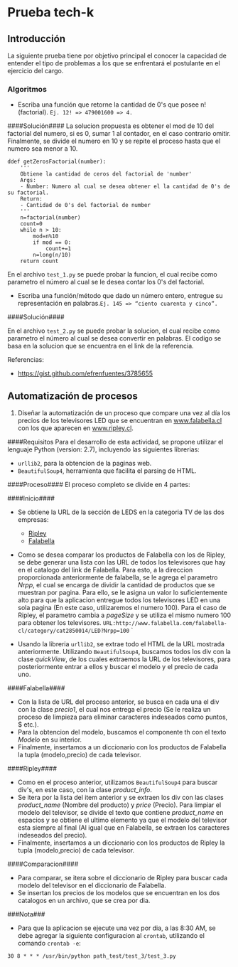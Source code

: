 # Prueba tech-k

## Introducción
La siguiente prueba tiene por objetivo principal el conocer la capacidad de entender el tipo de problemas a los que se enfrentará el postulante en el ejercicio del cargo.

### Algoritmos

* Escriba una función que retorne la cantidad de 0's que posee n! (factorial). `Ej. 12! => 479001600 => 4.`

####Solución####
La solucion propuesta es obtener el mod de 10 del factorial del numero, si es 0, sumar 1 al contador, en el caso contrario omitir. Finalmente, se divide el numero en 10 y se repite el proceso hasta que el numero sea menor a 10.
```
ddef getZerosFactorial(number):
    '''
    Obtiene la cantidad de ceros del factorial de 'number'
    Args:
    - Number: Numero al cual se desea obtener el la cantidad de 0's de su factorial.
    Return:
    - Cantidad de 0's del factorial de number
    '''
    n=factorial(number)
    count=0
    while n > 10:
        mod=n%10
        if mod == 0:
            count+=1
        n=long(n/10)
    return count

```

En el archivo `test_1.py` se puede probar la funcion, el cual recibe como parametro el número al cual se le desea contar los 0's del factorial.


* Escriba una función/método que dado un número entero, entregue su representación en palabras.```Ej. 145 => “ciento cuarenta y cinco”.```

####Solución####

En el archivo `test_2.py` se puede probar la solucion, el cual recibe como parametro el número al cual se desea convertir en palabras. El codigo se basa en la solucion que se encuentra en el link de la referencia.


Referencias:
- https://gist.github.com/efrenfuentes/3785655




## Automatización de procesos
1. Diseñar la automatización de un proceso que compare una vez al día
los precios de los televisores LED que se encuentran en
www.falabella.cl con los que aparecen en www.ripley.cl.

####Requisitos
Para el desarrollo de esta actividad, se propone utilizar el lenguaje Python (version: 2.7), incluyendo las siguientes librerias:
* ```urllib2```, para la obtencion de la paginas web.
* ```BeautifulSoup4```, herramienta que facilita el parsing de HTML.


####Proceso####
El proceso completo se divide en 4 partes:

####Inicio####
* Se obtiene la URL de la sección de LEDS en la categoria TV de las dos empresas:
    * [Ripley](http://www.ripley.cl/ripley-chile/tecnologia/tv/led)
    * [Falabella](http://www.falabella.com/falabella-cl/category/cat2850014/LED)

* Como se desea comparar los productos de Falabella con los de Ripley, se debe generar una lista con las URL de todos los televisores que hay en el catalogo del link de Falabella. Para esto, a la direccion proporcionada anteriormente de falabella, se le agrega el parametro *Nrpp*, el cual se encarga de dividir la cantidad de productos que se muestran por pagina. Para ello, se le asigna un valor lo suficientemente alto para que la aplicacion entregue todos los televisores LED en una sola pagina (En este caso, utilizaremos el numero 100). Para el caso de Ripley, el parametro cambia a *pageSize* y se utiliza el mismo numero 100 para obtener los televisores.
` URL:http://www.falabella.com/falabella-cl/category/cat2850014/LED?Nrpp=100 `
`
* Usando la libreria ```urllib2```, se extrae todo el HTML de la URL mostrada anteriormente. Utilizando `BeautifulSoup4`, buscamos todos los div con la clase *quickView*, de los cuales extraemos la URL de los televisores, para posteriormente entrar a ellos y buscar el modelo y el precio de cada uno.

####Falabella####

* Con la lista de URL del proceso anterior, se busca en cada una el div con la clase *precio1*, el cual nos entrega el precio (Se le realiza un proceso de limpieza para eliminar caracteres indeseados como puntos, $ etc.).
* Para la obtencion del modelo, buscamos el componente th con el texto *Modelo* en su interior.
* Finalmente, insertamos a un diccionario con los productos de Falabella la tupla  (modelo,precio) de cada televisor.


####Ripley####
* Como en el proceso anterior, utilizamos `BeautifulSoup4` para buscar div's, en este caso, con la clase *product_info*.
* Se itera por la lista del item anterior y se extraen los div con las clases *product_name* (Nombre del producto) y *price* (Precio). Para limpiar el modelo del televisor, se divide el texto que contiene *product_name* en espacios y se obtiene el ultimo elemento ya que el modelo del televisor esta siempre al final (Al igual que en Falabella, se extraen los caracteres indeseados del precio).
* Finalmente, insertamos a un diccionario con los productos de Ripley la tupla (modelo,precio) de cada televisor.

####Comparacion####

* Para comparar, se itera sobre el diccionario de Ripley para buscar cada modelo del televisor en el diccionario de Falabella.
* Se insertan los precios de los modelos que se encuentran en los dos catalogos en un archivo, que se crea por dia.

###Nota###

* Para que la aplicacion se ejecute una vez por dia, a las 8:30 AM, se debe agregar la siguiente configuracion al `crontab`, utilizando el comando `crontab -e`:

```
30 8 * * * /usr/bin/python path_test/test_3/test_3.py
```
